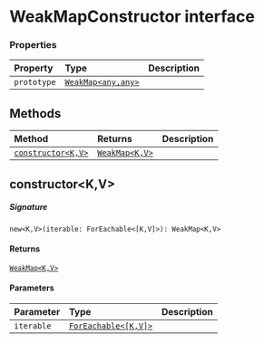 # WeakMapConstructor interface










### Properties

| Property	   | Type	| Description|
|:-------------|:-------|:-----------|
|`prototype`      | [`WeakMap<any,any>`](WeakMap.md) |  |




## Methods

| Method	   |  Returns	| Description|
|:-------------|:-------|:-----------|
|[`constructor<K,V>`](#constructor<k,v>~vnf09)      | [`WeakMap<K,V>`](WeakMap.md) |  |



## constructor<K,V>



##### Signature
`new<K,V>(iterable: ForEachable<[K,V]>): WeakMap<K,V>`

#### Returns
[`WeakMap<K,V>`](WeakMap.md)

#### Parameters


| Parameter	   | Type    | Description |
|:-------------|:---------------|:------------|
| `iterable`    | [`ForEachable<[K,V]>`](ForEachable.md) |  |

